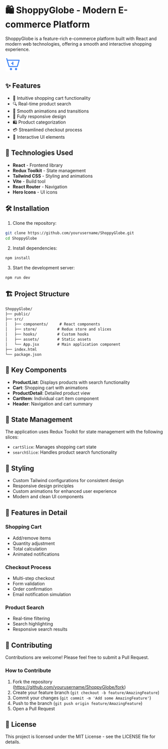 # 🛍️ ShoppyGlobe - Modern E-commerce Platform

ShoppyGlobe is a feature-rich e-commerce platform built with React and modern web technologies, offering a smooth and interactive shopping experience.

![ShoppyGlobe Screenshot](public/shopping-cart.svg)

## ✨ Features

- 🛒 Intuitive shopping cart functionality
- 🔍 Real-time product search
- 💫 Smooth animations and transitions
- 📱 Fully responsive design
- 🛍️ Product categorization
- 💳 Streamlined checkout process
- 🎯 Interactive UI elements

## 🚀 Technologies Used

- **React** - Frontend library
- **Redux Toolkit** - State management
- **Tailwind CSS** - Styling and animations
- **Vite** - Build tool
- **React Router** - Navigation
- **Hero Icons** - UI icons

## 🛠️ Installation

1. Clone the repository:
```bash
git clone https://github.com/yourusername/ShoppyGlobe.git
cd ShoppyGlobe
```

2. Install dependencies:
```bash
npm install
```

3. Start the development server:
```bash
npm run dev
```

## 🏗️ Project Structure

```
ShoppyGlobe/
├── public/
├── src/
│   ├── components/     # React components
│   ├── store/         # Redux store and slices
│   ├── hooks/         # Custom hooks
│   ├── assets/        # Static assets
│   └── App.jsx        # Main application component
├── index.html
└── package.json
```

## 🎨 Key Components

- **ProductList**: Displays products with search functionality
- **Cart**: Shopping cart with animations
- **ProductDetail**: Detailed product view
- **CartItem**: Individual cart item component
- **Header**: Navigation and cart summary

## 🔄 State Management

The application uses Redux Toolkit for state management with the following slices:
- `cartSlice`: Manages shopping cart state
- `searchSlice`: Handles product search functionality

## 💅 Styling

- Custom Tailwind configurations for consistent design
- Responsive design principles
- Custom animations for enhanced user experience
- Modern and clean UI components

## 🌟 Features in Detail

### Shopping Cart
- Add/remove items
- Quantity adjustment
- Total calculation
- Animated notifications

### Checkout Process
- Multi-step checkout
- Form validation
- Order confirmation
- Email notification simulation

### Product Search
- Real-time filtering
- Search highlighting
- Responsive search results

## 🤝 Contributing

Contributions are welcome! Please feel free to submit a Pull Request.

### How to Contribute
1. Fork the repository (https://github.com/yourusername/ShoppyGlobe/fork)
2. Create your feature branch (`git checkout -b feature/AmazingFeature`)
3. Commit your changes (`git commit -m 'Add some AmazingFeature'`)
4. Push to the branch (`git push origin feature/AmazingFeature`)
5. Open a Pull Request

## 📝 License

This project is licensed under the MIT License - see the LICENSE file for details.
